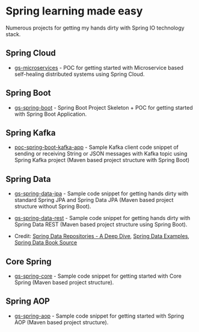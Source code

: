 # Spring learning made easy

Numerous projects for getting my hands dirty with Spring IO technology stack.

## Spring Cloud

* [gs-microservices](https://github.com/tirthalpatel/Learning-Spring/tree/master/gs-spring-cloud/gs-microservices) - POC for getting started with Microservice based self-healing distributed systems using Spring Cloud.

## Spring Boot

* [gs-spring-boot](https://github.com/tirthalpatel/Learning-Spring/tree/master/gs-spring-boot) - Spring Boot Project Skeleton + POC for getting started with Spring Boot Application.

## Spring Kafka

* [poc-spring-boot-kafka-app](https://github.com/tirthalpatel/Learning-Spring/tree/master/gs-spring-kafka/poc-spring-boot-kafka-app) - Sample Kafka client code snippet of sending or receiving String or JSON messages with Kafka topic using Spring Kafka project (Maven based project structure with Spring Boot)

## Spring Data

* [gs-spring-data-jpa](https://github.com/tirthalpatel/Learning-Spring/tree/master/gs-spring-data/gs-spring-data-jpa) - Sample code snippet for getting hands dirty with standard Spring JPA and Spring Data JPA (Maven based project structure without Spring Boot).

* [gs-spring-data-rest](https://github.com/tirthalpatel/Learning-Spring/tree/master/gs-spring-data/gs-spring-data-rest) - Sample code snippet for getting hands dirty with Spring Data REST (Maven based project structure using Spring Boot). 

* Credit: [Spring Data Repositories - A Deep Dive](https://github.com/olivergierke/repositories-deepdive), [Spring Data Examples](https://github.com/spring-projects/spring-data-examples), [Spring Data Book Source](https://github.com/spring-projects/spring-data-book)

## Core Spring

* [gs-spring-core](https://github.com/tirthalpatel/Learning-Spring/tree/master/gs-spring-core) - Sample code snippet for getting started with Core Spring (Maven based project structure).

## Spring AOP

* [gs-spring-aop](https://github.com/tirthalpatel/Learning-Spring/tree/master/gs-spring-aop) - Sample code snippet for getting started with Spring AOP (Maven based project structure).